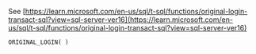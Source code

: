 See [https://learn.microsoft.com/en-us/sql/t-sql/functions/original-login-transact-sql?view=sql-server-ver16](https://learn.microsoft.com/en-us/sql/t-sql/functions/original-login-transact-sql?view=sql-server-ver16)
```
ORIGINAL_LOGIN( )
```
